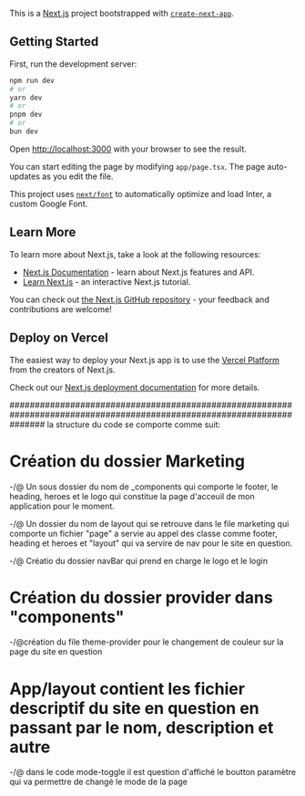 This is a [Next.js](https://nextjs.org/) project bootstrapped with [`create-next-app`](https://github.com/vercel/next.js/tree/canary/packages/create-next-app).

## Getting Started

First, run the development server:

```bash
npm run dev
# or
yarn dev
# or
pnpm dev
# or
bun dev
```

Open [http://localhost:3000](http://localhost:3000) with your browser to see the result.

You can start editing the page by modifying `app/page.tsx`. The page auto-updates as you edit the file.

This project uses [`next/font`](https://nextjs.org/docs/basic-features/font-optimization) to automatically optimize and load Inter, a custom Google Font.

## Learn More

To learn more about Next.js, take a look at the following resources:

- [Next.js Documentation](https://nextjs.org/docs) - learn about Next.js features and API.
- [Learn Next.js](https://nextjs.org/learn) - an interactive Next.js tutorial.

You can check out [the Next.js GitHub repository](https://github.com/vercel/next.js/) - your feedback and contributions are welcome!

## Deploy on Vercel

The easiest way to deploy your Next.js app is to use the [Vercel Platform](https://vercel.com/new?utm_medium=default-template&filter=next.js&utm_source=create-next-app&utm_campaign=create-next-app-readme) from the creators of Next.js.

Check out our [Next.js deployment documentation](https://nextjs.org/docs/deployment) for more details.

#######################################################################################################################
la structure du code se comporte comme suit: 

# Création du dossier Marketing
-/@ Un sous dossier du nom de _components qui comporte le footer, le heading, heroes et le logo qui constitue la page d'acceuil de mon application pour le moment. 

-/@ Un dossier du nom de layout qui se retrouve dans le file marketing qui comporte un fichier "page" a servie au appel des classe comme footer, heading et heroes et "layout" qui va servire de nav pour le site en question.

-/@ Créatio du dossier navBar qui prend en charge le logo et le login 

# Création du dossier provider dans "components"
-/@création du file theme-provider pour le changement de couleur sur la page du site en question 

# App/layout contient les fichier descriptif du site en question en passant par le nom, description et autre

-/@ dans le code mode-toggle il est question d'affiché le boutton paramètre qui va permettre de changé le mode de la page